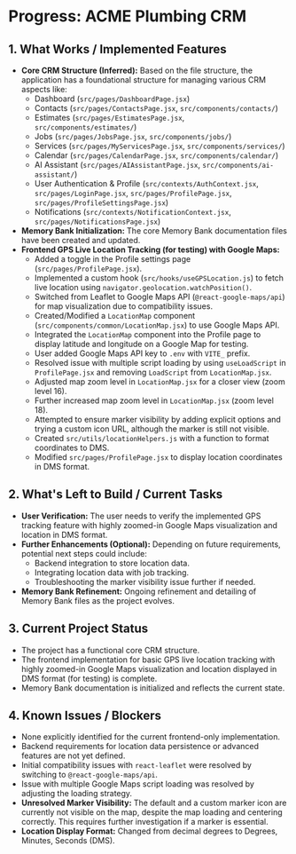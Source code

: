 # Progress: ACME Plumbing CRM

## 1. What Works / Implemented Features

*   **Core CRM Structure (Inferred):** Based on the file structure, the application has a foundational structure for managing various CRM aspects like:
    *   Dashboard (`src/pages/DashboardPage.jsx`)
    *   Contacts (`src/pages/ContactsPage.jsx`, `src/components/contacts/`)
    *   Estimates (`src/pages/EstimatesPage.jsx`, `src/components/estimates/`)
    *   Jobs (`src/pages/JobsPage.jsx`, `src/components/jobs/`)
    *   Services (`src/pages/MyServicesPage.jsx`, `src/components/services/`)
    *   Calendar (`src/pages/CalendarPage.jsx`, `src/components/calendar/`)
    *   AI Assistant (`src/pages/AIAssistantPage.jsx`, `src/components/ai-assistant/`)
    *   User Authentication & Profile (`src/contexts/AuthContext.jsx`, `src/pages/LoginPage.jsx`, `src/pages/ProfilePage.jsx`, `src/pages/ProfileSettingsPage.jsx`)
    *   Notifications (`src/contexts/NotificationContext.jsx`, `src/pages/NotificationsPage.jsx`)
*   **Memory Bank Initialization:** The core Memory Bank documentation files have been created and updated.
*   **Frontend GPS Live Location Tracking (for testing) with Google Maps:**
    *   Added a toggle in the Profile settings page (`src/pages/ProfilePage.jsx`).
    *   Implemented a custom hook (`src/hooks/useGPSLocation.js`) to fetch live location using `navigator.geolocation.watchPosition()`.
    *   Switched from Leaflet to Google Maps API (`@react-google-maps/api`) for map visualization due to compatibility issues.
    *   Created/Modified a `LocationMap` component (`src/components/common/LocationMap.jsx`) to use Google Maps API.
    *   Integrated the `LocationMap` component into the Profile page to display latitude and longitude on a Google Map for testing.
    *   User added Google Maps API key to `.env` with `VITE_` prefix.
    *   Resolved issue with multiple script loading by using `useLoadScript` in `ProfilePage.jsx` and removing `LoadScript` from `LocationMap.jsx`.
    *   Adjusted map zoom level in `LocationMap.jsx` for a closer view (zoom level 16).
    *   Further increased map zoom level in `LocationMap.jsx` (zoom level 18).
    *   Attempted to ensure marker visibility by adding explicit options and trying a custom icon URL, although the marker is still not visible.
    *   Created `src/utils/locationHelpers.js` with a function to format coordinates to DMS.
    *   Modified `src/pages/ProfilePage.jsx` to display location coordinates in DMS format.

## 2. What's Left to Build / Current Tasks

*   **User Verification:** The user needs to verify the implemented GPS tracking feature with highly zoomed-in Google Maps visualization and location in DMS format.
*   **Further Enhancements (Optional):** Depending on future requirements, potential next steps could include:
    *   Backend integration to store location data.
    *   Integrating location data with job tracking.
    *   Troubleshooting the marker visibility issue further if needed.
*   **Memory Bank Refinement:** Ongoing refinement and detailing of Memory Bank files as the project evolves.

## 3. Current Project Status

*   The project has a functional core CRM structure.
*   The frontend implementation for basic GPS live location tracking with highly zoomed-in Google Maps visualization and location displayed in DMS format (for testing) is complete.
*   Memory Bank documentation is initialized and reflects the current state.

## 4. Known Issues / Blockers

*   None explicitly identified for the current frontend-only implementation.
*   Backend requirements for location data persistence or advanced features are not yet defined.
*   Initial compatibility issues with `react-leaflet` were resolved by switching to `@react-google-maps/api`.
*   Issue with multiple Google Maps script loading was resolved by adjusting the loading strategy.
*   **Unresolved Marker Visibility:** The default and a custom marker icon are currently not visible on the map, despite the map loading and centering correctly. This requires further investigation if a marker is essential.
*   **Location Display Format:** Changed from decimal degrees to Degrees, Minutes, Seconds (DMS).
